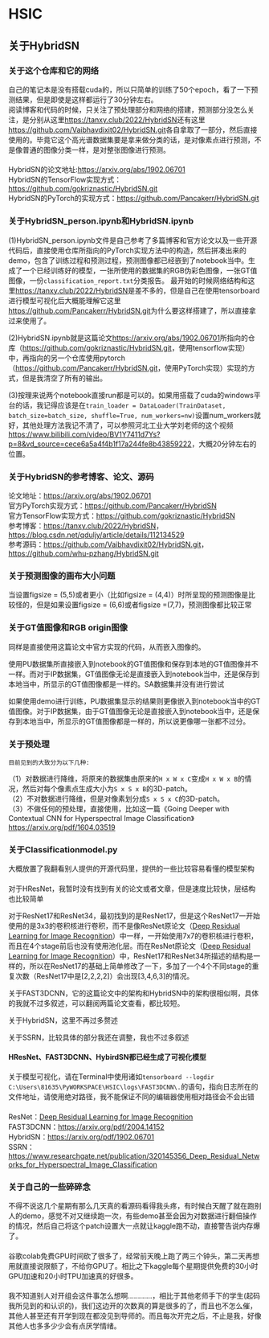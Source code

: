 # HSIC
## 关于HybridSN
### 关于这个仓库和它的网络

自己的笔记本是没有搭载cuda的，所以只简单的训练了50个epoch，看了一下预测结果，但是即使是这样都运行了30分钟左右。<br>
阅读博客和代码的时候，只关注了预处理部分和网络的搭建，预测部分没怎么关注，是分别从这里<https://tanxy.club/2022/HybridSN>还有这里<https://github.com/Vaibhavdixit02/HybridSN.git>各自拿取了一部分，然后直接使用的。毕竟它这个高光谱数据集要是拿来做分类的话，是对像素点进行预测，不是像普通的图像分类一样，是对整张图像进行预测。

####

HybridSN的论文地址:<https://arxiv.org/abs/1902.06701><br>
HybridSN的TensorFlow实现方式：<https://github.com/gokriznastic/HybridSN.git><br>
HybridSN的PyTorch的实现方式：<https://github.com/Pancakerr/HybridSN.git><br>

### 关于HybridSN_person.ipynb和HybridSN.ipynb

(1)HybridSN_person.ipynb文件是自己参考了多篇博客和官方论文以及一些开源代码后，直接使用仓库所指向的PyTorch实现方法中的构造，然后拼凑出来的demo，包含了训练过程和预测过程，预测图像都已经嵌到了notebook当中。生成了一个已经训练好的模型，一张所使用的数据集的RGB伪彩色图像，一张GT值图像，一份```classification_report.txt```分类报告。
最开始的时候网络结构和这里<https://tanxy.club/2022/HybridSN>是差不多的，但是自己在使用tensorboard进行模型可视化后大概能理解它这里<https://github.com/Pancakerr/HybridSN.git>为什么要这样搭建了，所以直接拿过来使用了。<br>

(2)HybridSN.ipynb就是这篇论文<https://arxiv.org/abs/1902.06701>所指向的仓库（<https://github.com/gokriznastic/HybridSN.git>，使用tensorflow实现）中，再指向的另一个仓库使用pytorch（<https://github.com/Pancakerr/HybridSN.git>，使用PyTorch实现）实现的方式，但是我清空了所有的输出。<br>

(3)按理来说两个notebook直接run都是可以的。如果用搭载了cuda的windows平台的话，我记得应该是在```train_loader = DataLoader(TrainDataset, batch_size=batch_size, shuffle=True, num_workers=nw)```设置num_workers就好，其他处理方法我记不清了，可以参照河北工业大学刘老师的这个视频<https://www.bilibili.com/video/BV1Y7411d7Ys?p=8&vd_source=cece6a5a4f4b1f17a244fe8b43859222>，大概20分钟左右的位置。

### 关于HybridSN的参考博客、论文、源码

论文地址：<https://arxiv.org/abs/1902.06701><br>
官方PyTorch实现方式：<https://github.com/Pancakerr/HybridSN><br>
官方TensorFlow实现方式：<https://github.com/gokriznastic/HybridSN><br>
参考博客：<https://tanxy.club/2022/HybridSN>，<https://blog.csdn.net/qduljy/article/details/112134529><br>
参考源码：<https://github.com/Vaibhavdixit02/HybridSN.git>，<https://github.com/whu-pzhang/HybridSN.git><br>

### 关于预测图像的画布大小问题

当设置figsize = (5,5)或者更小（比如figsize = (4,4)）时所呈现的预测图像是比较怪的，但是如果设置figsize = (6,6)或者figsize =(7,7)，预测图像都比较正常

### 关于GT值图像和RGB origin图像

同样是直接使用这篇论文中官方实现的代码，从而嵌入图像的。<br>

使用PU数据集所直接嵌入到notebook的GT值图像和保存到本地的GT值图像并不一样。而对于IP数据集，GT值图像无论是直接嵌入到notebook当中，还是保存到本地当中，所显示的GT值图像都是一样的。SA数据集并没有进行尝试<br>

如果使用demo进行训练，PU数据集显示的结果则更像嵌入到notebook当中的GT值图像。对于IP数据集，由于GT值图像无论是直接嵌入到notebook当中，还是保存到本地当中，所显示的GT值图像都是一样的，所以说更像哪一张都不过分。<br>

### 关于预处理

    目前见到的大致分为以下几种:
（1）对数据进行降维，将原来的数据集由原来的```H x W x C```变成```H x W x B```的情况，然后对每个像素点生成大小为```S x S x B```的3D-patch。<br>
（2）不对数据进行降维，但是对像素划分成```S x S x C```的3D-patch。<br>
（3）不做任何的预处理，直接使用，比如这一篇《Going Deeper with Contextual CNN for Hyperspectral Image Classification》<https://arxiv.org/pdf/1604.03519><br>

### 关于Classificationmodel.py

大概放置了我翻看别人提供的开源代码里，提供的一些比较容易看懂的模型架构<br>

#### 

对于HResNet，我暂时没有找到有关的论文或者文章，但是速度比较快，层结构也比较简单<br>

对于ResNet17和ResNet34，最初找到的是ResNet17，但是这个ResNet17一开始使用的是3x3的卷积核进行卷积，而不是像ResNet原论文（[Deep Residual Learning for Image Recognition](https://arxiv.org/abs/1512.03385)）中一样，一开始使用7x7的卷积核进行卷积，而且在4个stage前后也没有使用池化层。而在ResNet原论文（[Deep Residual Learning for Image Recognition](https://arxiv.org/abs/1512.03385)）中，ResNet17和ResNet34所描述的结构是一样的，所以在ResNet17的基础上简单修改了一下，多加了一个4个不同stage的重复次数（ResNet17中是[2,2,2,2]）会出现[3,4,6,3]的情况。<br>

关于FAST3DCNN，它的这篇论文中的架构和HybridSN中的架构很相似啊，具体的我就不过多叙述，可以翻阅两篇论文查看，都比较短。<br>

关于HybridSN，这里不再过多赘述<br>

关于SSRN，比较具体的部分我还在调整，我也不过多叙述<br>

#### HResNet、FAST3DCNN、HybirdSN都已经生成了可视化模型

关于模型可视化，请在Terminal中使用诸如```tensorboard --logdir C:\Users\81635\PyWORKSPACE\HSIC\logs\FAST3DCNN\.```的语句，指向日志所在的文件地址，请使用绝对路径，我不能保证不同的编辑器使用相对路径会不会出错<br>

####

ResNet：[Deep Residual Learning for Image Recognition](https://arxiv.org/abs/1512.03385)<br>
FAST3DCNN：<https://arxiv.org/pdf/2004.14152><br>
HybridSN：<https://arxiv.org/pdf/1902.06701><br>
SSRN：<https://www.researchgate.net/publication/320145356_Deep_Residual_Networks_for_Hyperspectral_Image_Classification>

### 关于自己的一些碎碎念

不得不说这几个星期有那么几天真的看源码看得我头疼，有时候白天醒了就在跑别人的demo，感觉不对又继续跑一次，有些demo甚至会因为对数据进行翻倍操作的情况，然后自己将这个patch设置大一点就让kaggle跑不动，直接警告说内存爆了。

####

谷歌colab免费GPU时间砍了很多了，经常前天晚上跑了两三个钟头，第二天再想用就直接说限额了，不给你GPU了。相比之下kaggle每个星期提供免费的30小时GPU加速和20小时TPU加速真的好很多。<br>

####

我不知道别人对开组会这件事怎么想啊…………，相比于其他老师手下的学生(起码我所见到的和认识的)，我们这边开的次数真的算是很多的了，而且也不怎么催，其他人甚至还有开学到现在都没见到导师的。而且每次开完之后，不止是我，好像其他人也多多少少会有点厌学情绪。
 
